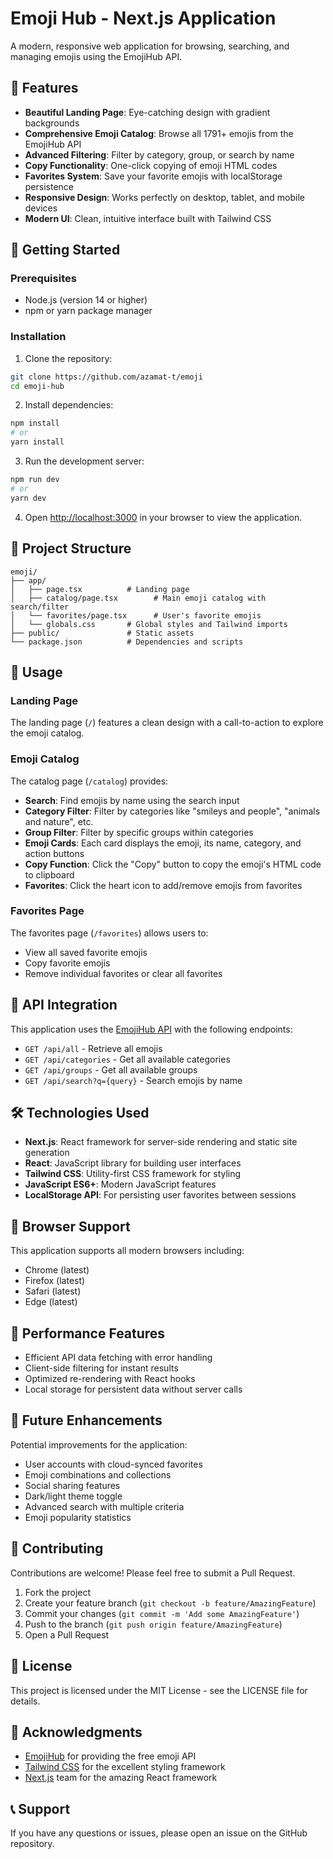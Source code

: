# Emoji Hub - Next.js Application

A modern, responsive web application for browsing, searching, and managing emojis using the EmojiHub API.

## 🌟 Features

- **Beautiful Landing Page**: Eye-catching design with gradient backgrounds
- **Comprehensive Emoji Catalog**: Browse all 1791+ emojis from the EmojiHub API
- **Advanced Filtering**: Filter by category, group, or search by name
- **Copy Functionality**: One-click copying of emoji HTML codes
- **Favorites System**: Save your favorite emojis with localStorage persistence
- **Responsive Design**: Works perfectly on desktop, tablet, and mobile devices
- **Modern UI**: Clean, intuitive interface built with Tailwind CSS

## 🚀 Getting Started

### Prerequisites

- Node.js (version 14 or higher)
- npm or yarn package manager

### Installation

1. Clone the repository:

```bash
git clone https://github.com/azamat-t/emoji
cd emoji-hub
```

2. Install dependencies:

```bash
npm install
# or
yarn install
```

3. Run the development server:

```bash
npm run dev
# or
yarn dev
```

4. Open [http://localhost:3000](http://localhost:3000) in your browser to view the application.

## 📁 Project Structure

```
emoji/
├── app/
│   ├── page.tsx          # Landing page
│   ├── catalog/page.tsx        # Main emoji catalog with search/filter
│   └── favorites/page.tsx      # User's favorite emojis
│   └── globals.css       # Global styles and Tailwind imports
├── public/               # Static assets
└── package.json          # Dependencies and scripts
```

## 🎯 Usage

### Landing Page

The landing page (`/`) features a clean design with a call-to-action to explore the emoji catalog.

### Emoji Catalog

The catalog page (`/catalog`) provides:

- **Search**: Find emojis by name using the search input
- **Category Filter**: Filter by categories like "smileys and people", "animals and nature", etc.
- **Group Filter**: Filter by specific groups within categories
- **Emoji Cards**: Each card displays the emoji, its name, category, and action buttons
- **Copy Function**: Click the "Copy" button to copy the emoji's HTML code to clipboard
- **Favorites**: Click the heart icon to add/remove emojis from favorites

### Favorites Page

The favorites page (`/favorites`) allows users to:

- View all saved favorite emojis
- Copy favorite emojis
- Remove individual favorites or clear all favorites

## 🔧 API Integration

This application uses the [EmojiHub API](https://github.com/cheatsnake/emojihub) with the following endpoints:

- `GET /api/all` - Retrieve all emojis
- `GET /api/categories` - Get all available categories
- `GET /api/groups` - Get all available groups
- `GET /api/search?q={query}` - Search emojis by name

## 🛠 Technologies Used

- **Next.js**: React framework for server-side rendering and static site generation
- **React**: JavaScript library for building user interfaces
- **Tailwind CSS**: Utility-first CSS framework for styling
- **JavaScript ES6+**: Modern JavaScript features
- **LocalStorage API**: For persisting user favorites between sessions

## 📱 Browser Support

This application supports all modern browsers including:

- Chrome (latest)
- Firefox (latest)
- Safari (latest)
- Edge (latest)

## 🚦 Performance Features

- Efficient API data fetching with error handling
- Client-side filtering for instant results
- Optimized re-rendering with React hooks
- Local storage for persistent data without server calls

## 🔮 Future Enhancements

Potential improvements for the application:

- User accounts with cloud-synced favorites
- Emoji combinations and collections
- Social sharing features
- Dark/light theme toggle
- Advanced search with multiple criteria
- Emoji popularity statistics

## 🤝 Contributing

Contributions are welcome! Please feel free to submit a Pull Request.

1. Fork the project
2. Create your feature branch (`git checkout -b feature/AmazingFeature`)
3. Commit your changes (`git commit -m 'Add some AmazingFeature'`)
4. Push to the branch (`git push origin feature/AmazingFeature`)
5. Open a Pull Request

## 📄 License

This project is licensed under the MIT License - see the LICENSE file for details.

## 🙏 Acknowledgments

- [EmojiHub](https://github.com/cheatsnake/emojihub) for providing the free emoji API
- [Tailwind CSS](https://tailwindcss.com/) for the excellent styling framework
- [Next.js](https://nextjs.org/) team for the amazing React framework

## 📞 Support

If you have any questions or issues, please open an issue on the GitHub repository.
